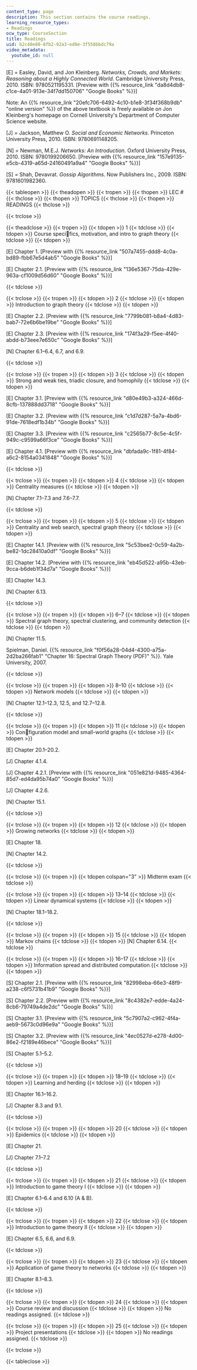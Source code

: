 ```yaml
---
content_type: page
description: This section contains the course readings.
learning_resource_types:
- Readings
ocw_type: CourseSection
title: Readings
uid: b2c48e80-8fb2-92a3-ed8e-3f558bbdc79a
video_metadata:
  youtube_id: null
---
```


\[E\] = Easley, David, and Jon Kleinberg. _Networks, Crowds, and Markets: Reasoning about a Highly Connected World_. Cambridge University Press, 2010. ISBN: 9780521195331. \[Preview with {{% resource_link "da8d4db8-c1ce-4a01-913e-34f7dd150706" "Google Books" %}}\]

Note: An {{% resource_link "20efc706-6492-4c10-b1e8-3f34f368b9db" "online version" %}} of the above textbook is freely available on Jon Kleinberg's homepage on Cornell University's Department of Computer Science website.

\[J\] = Jackson, Matthew O. _Social and Economic Networks_. Princeton University Press, 2010. ISBN: 9780691148205.

\[N\] = Newman, M.E.J. _Networks: An Introduction_. Oxford University Press, 2010. ISBN: 9780199206650. \[Preview with {{% resource_link "157e9135-e5cb-4319-a65d-24160491a9a4" "Google Books" %}}\]

\[S\] = Shah, Devavrat. _Gossip Algorithms_. Now Publishers Inc., 2009. ISBN: 9781601982360.

{{< tableopen >}}
{{< theadopen >}}
{{< tropen >}}
{{< thopen >}}
LEC #
{{< thclose >}}
{{< thopen >}}
TOPICS
{{< thclose >}}
{{< thopen >}}
READINGS
{{< thclose >}}

{{< trclose >}}

{{< theadclose >}}
{{< tropen >}}
{{< tdopen >}}
1
{{< tdclose >}}
{{< tdopen >}}
Course specifics, motivation, and intro to graph theory
{{< tdclose >}}
{{< tdopen >}}


\[E\] Chapter 1. \[Preview with {{% resource_link "507a7455-ddd8-4c0a-bd89-fbb67e5d4ab5" "Google Books" %}}\]

\[E\] Chapter 2.1. \[Preview with {{% resource_link "136e5367-75da-429e-963a-cf1009d56d60" "Google Books" %}}\]


{{< tdclose >}}

{{< trclose >}}
{{< tropen >}}
{{< tdopen >}}
2
{{< tdclose >}}
{{< tdopen >}}
Introduction to graph theory
{{< tdclose >}}
{{< tdopen >}}


\[E\] Chapter 2.2. \[Preview with {{% resource_link "7799b081-b8a4-4d83-bab7-72e6b6be19be" "Google Books" %}}\]

\[E\] Chapter 2.3. \[Preview with {{% resource_link "174f3a29-f5ee-4f40-abdd-b73eee7e650c" "Google Books" %}}\]

\[N\] Chapter 6.1–6.4, 6.7, and 6.9.


{{< tdclose >}}

{{< trclose >}}
{{< tropen >}}
{{< tdopen >}}
3
{{< tdclose >}}
{{< tdopen >}}
Strong and weak ties, triadic closure, and homophily
{{< tdclose >}}
{{< tdopen >}}


\[E\] Chapter 3.1. \[Preview with {{% resource_link "d80e49b3-a324-466d-8cfb-137888dd3718" "Google Books" %}}\]

\[E\] Chapter 3.2. \[Preview with {{% resource_link "c1d7d287-5a7a-4bd6-91de-7618edf1b34b" "Google Books" %}}\]

\[E\] Chapter 3.3. \[Preview with {{% resource_link "c2565b77-8c5e-4c5f-949c-c9599a66f3ce" "Google Books" %}}\]

\[E\] Chapter 4.1. \[Preview with {{% resource_link "dbfada9c-1f81-4f84-a6c2-8154a0341848" "Google Books" %}}\]


{{< tdclose >}}

{{< trclose >}}
{{< tropen >}}
{{< tdopen >}}
4
{{< tdclose >}}
{{< tdopen >}}
Centrality measures
{{< tdclose >}}
{{< tdopen >}}


\[N\] Chapter 7.1–7.3 and 7.6–7.7.


{{< tdclose >}}

{{< trclose >}}
{{< tropen >}}
{{< tdopen >}}
5
{{< tdclose >}}
{{< tdopen >}}
Centrality and web search, spectral graph theory
{{< tdclose >}}
{{< tdopen >}}


\[E\] Chapter 14.1. \[Preview with {{% resource_link "5c53bee2-0c59-4a2b-be82-1dc28410a0df" "Google Books" %}}\]

\[E\] Chapter 14.2. \[Preview with {{% resource_link "eb45d522-a95b-43eb-9cca-b6deb1f34d7a" "Google Books" %}}\]

\[E\] Chapter 14.3. 

\[N\] Chapter 6.13.


{{< tdclose >}}

{{< trclose >}}
{{< tropen >}}
{{< tdopen >}}
6–7
{{< tdclose >}}
{{< tdopen >}}
Spectral graph theory, spectral clustering, and community detection
{{< tdclose >}}
{{< tdopen >}}


\[N\] Chapter 11.5. 

Spielman, Daniel. {{% resource_link "f0f56a28-04d4-4300-a75a-2d2ba266fab1" "Chapter 16: Spectral Graph Theory (PDF)" %}}. Yale University, 2007.


{{< tdclose >}}

{{< trclose >}}
{{< tropen >}}
{{< tdopen >}}
8–10
{{< tdclose >}}
{{< tdopen >}}
Network models
{{< tdclose >}}
{{< tdopen >}}


\[N\] Chapter 12.1–12.3, 12.5, and 12.7–12.8.


{{< tdclose >}}

{{< trclose >}}
{{< tropen >}}
{{< tdopen >}}
11
{{< tdclose >}}
{{< tdopen >}}
Configuration model and small-world graphs
{{< tdclose >}}
{{< tdopen >}}


\[E\] Chapter 20.1–20.2.

\[J\] Chapter 4.1.4.

\[J\] Chapter 4.2.1. \[Preview with {{% resource_link "051e821d-9485-4364-85d7-ed4da95b74a0" "Google Books" %}}\]

\[J\] Chapter 4.2.6. 

\[N\] Chapter 15.1.


{{< tdclose >}}

{{< trclose >}}
{{< tropen >}}
{{< tdopen >}}
12
{{< tdclose >}}
{{< tdopen >}}
Growing networks
{{< tdclose >}}
{{< tdopen >}}


\[E\] Chapter 18.  

\[N\] Chapter 14.2.


{{< tdclose >}}

{{< trclose >}}
{{< tropen >}}
{{< tdopen colspan="3" >}}
Midterm exam
{{< tdclose >}}

{{< trclose >}}
{{< tropen >}}
{{< tdopen >}}
13–14
{{< tdclose >}}
{{< tdopen >}}
Linear dynamical systems
{{< tdclose >}}
{{< tdopen >}}


﻿\[N\] Chapter 18.1–18.2.  


{{< tdclose >}}

{{< trclose >}}
{{< tropen >}}
{{< tdopen >}}
15
{{< tdclose >}}
{{< tdopen >}}
Markov chains
{{< tdclose >}}
{{< tdopen >}}
﻿\[N\] Chapter 6.14.﻿
{{< tdclose >}}

{{< trclose >}}
{{< tropen >}}
{{< tdopen >}}
16–17
{{< tdclose >}}
{{< tdopen >}}
Information spread and distributed computation
{{< tdclose >}}
{{< tdopen >}}


\[S\] Chapter 2.1. \[Preview with {{% resource_link "82998eba-66e3-48f9-a238-c6f5731b41b9" "Google Books" %}}\]

\[S\] Chapter 2.2. \[Preview with {{% resource_link "8c4382e7-edde-4a24-8cb6-79749a4de2dc" "Google Books" %}}\]

\[S\] Chapter 3.1. \[Preview with {{% resource_link "5c7907a2-c962-4f4a-aeb9-5673c0d96e9a" "Google Books" %}}\]

\[S\] Chapter 3.2. \[Preview with {{% resource_link "4ec0527d-e278-4d00-86e2-f2189e46bece" "Google Books" %}}\]

\[S\] Chapter 5.1–5.2. 


{{< tdclose >}}

{{< trclose >}}
{{< tropen >}}
{{< tdopen >}}
18–19
{{< tdclose >}}
{{< tdopen >}}
Learning and herding
{{< tdclose >}}
{{< tdopen >}}


\[E\] Chapter 16.1–16.2.

\[J\] Chapter 8.3 and 9.1.


{{< tdclose >}}

{{< trclose >}}
{{< tropen >}}
{{< tdopen >}}
20
{{< tdclose >}}
{{< tdopen >}}
Epidemics
{{< tdclose >}}
{{< tdopen >}}


\[E\] Chapter 21.

\[J\] Chapter 7.1–7.2


{{< tdclose >}}

{{< trclose >}}
{{< tropen >}}
{{< tdopen >}}
21
{{< tdclose >}}
{{< tdopen >}}
Introduction to game theory I
{{< tdclose >}}
{{< tdopen >}}


\[E\] Chapter 6.1–6.4 and 6.10 (A & B).


{{< tdclose >}}

{{< trclose >}}
{{< tropen >}}
{{< tdopen >}}
22
{{< tdclose >}}
{{< tdopen >}}
Introduction to game theory II
{{< tdclose >}}
{{< tdopen >}}


\[E\] Chapter 6.5, 6.6, and 6.9.


{{< tdclose >}}

{{< trclose >}}
{{< tropen >}}
{{< tdopen >}}
23
{{< tdclose >}}
{{< tdopen >}}
Application of game theory to networks
{{< tdclose >}}
{{< tdopen >}}


\[E\] Chapter 8.1–8.3. 


{{< tdclose >}}

{{< trclose >}}
{{< tropen >}}
{{< tdopen >}}
24
{{< tdclose >}}
{{< tdopen >}}
Course review and discussion
{{< tdclose >}}
{{< tdopen >}}
No readings assigned.
{{< tdclose >}}

{{< trclose >}}
{{< tropen >}}
{{< tdopen >}}
25
{{< tdclose >}}
{{< tdopen >}}
Project presentations
{{< tdclose >}}
{{< tdopen >}}
No readings assigned.
{{< tdclose >}}

{{< trclose >}}

{{< tableclose >}}